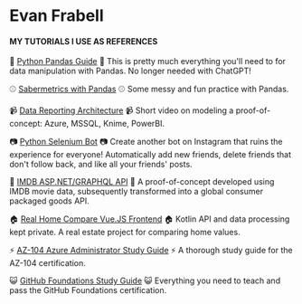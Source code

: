 # Evan Frabell

#### MY TUTORIALS I USE AS REFERENCES

:panda_face: <a href="https://github.com/EvanFrabell/my-pandas-guide" target="_blank">Python Pandas Guide</a> :panda_face: This is pretty much everything you'll need to for data manipulation with Pandas. No longer needed with ChatGPT!

:baseball: <a href="https://github.com/EvanFrabell/pandas-sabermetrics" target="_blank">Sabermetrics with Pandas</a> :baseball: Some messy and fun practice with Pandas.

:video_camera: <a href="https://youtu.be/N-VIi36BgCM" target="_blank">Data Reporting Architecture</a> :video_camera: Short video on modeling a proof-of-concept: Azure, MSSQL, Knime, PowerBI.

:camera: <a href="https://github.com/EvanFrabell/for-the-gram" target="_blank">Python Selenium Bot</a> :camera: Create another bot on Instagram that ruins the experience for everyone! Automatically add new friends, delete friends that don't follow back, and like all your friends' posts.

:movie_camera: <a href="https://github.com/EvanFrabell/MovieConcept" target="_blank">IMDB ASP.NET/GRAPHQL API</a> :movie_camera: A proof-of-concept developed using IMDB movie data, subsequently transformed into a global consumer packaged goods API.

:house: <a href="https://github.com/EvanFrabell/rhc-vue-front" target="_blank">Real Home Compare Vue.JS Frontend</a> :house: Kotlin API and data processing kept private. A real estate project for comparing home values.

:zap: <a href="https://docs.google.com/document/d/1x5oII_HLY8UT82mNBl4N4j4N0Cdd0okiWVm9afXUr5w/edit?usp=sharing" target="_blank">AZ-104 Azure Administrator Study Guide</a> :zap: A thorough study guide for the AZ-104 certification.

:smiley_cat: <a href="https://github.com/EvanFrabell/github-foundations" target="_blank">GitHub Foundations Study Guide</a> :smiley_cat: Everything you need to teach and pass the GitHub Foundations certification.
